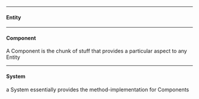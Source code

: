 
---

#### Entity

---

#### Component

A Component is the chunk of stuff that provides a particular aspect to any Entity

---

#### System

a System essentially provides the method-implementation for Components


